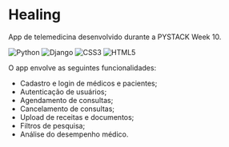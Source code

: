 # Healing

App de telemedicina desenvolvido durante a PYSTACK Week 10.   
  
![Python](https://img.shields.io/badge/python-3670A0?style=for-the-badge&logo=python&logoColor=ffdd54)    ![Django](https://img.shields.io/badge/django-%23092E20.svg?style=for-the-badge&logo=django&logoColor=white)     ![CSS3](https://img.shields.io/badge/css3-%231572B6.svg?style=for-the-badge&logo=css3&logoColor=white)      ![HTML5](https://img.shields.io/badge/html5-%23E34F26.svg?style=for-the-badge&logo=html5&logoColor=white)


O app envolve as seguintes funcionalidades:
- Cadastro e login de médicos e pacientes;
- Autenticação de usuários;
- Agendamento de consultas;
- Cancelamento de consultas;
- Upload de receitas e documentos;
- Filtros de pesquisa;
- Análise do desempenho médico.
